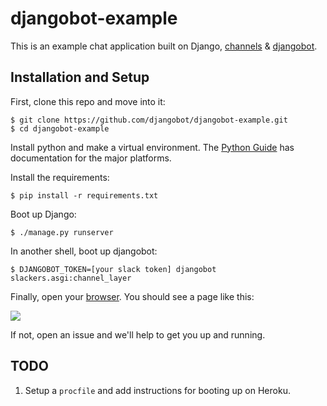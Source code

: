 # djangobot-example

This is an example chat application built on Django, [channels](https://channels.readthedocs.org) & [djangobot](https://github.com/djangobot/djangobot).

## Installation and Setup

First, clone this repo and move into it:

```shell
$ git clone https://github.com/djangobot/djangobot-example.git
$ cd djangobot-example
```

Install python and make a virtual environment. The [Python Guide](http://docs.python-guide.org/en/latest/starting/installation/) has documentation for the major platforms.

Install the requirements:

```shell
$ pip install -r requirements.txt
```

Boot up Django:

```shell
$ ./manage.py runserver
```

In another shell, boot up djangobot:

```shell
$ DJANGOBOT_TOKEN=[your slack token] djangobot slackers.asgi:channel_layer
```

Finally, open your [browser](http://localhost:8000/). You should see a page like this:

![](https://www.evernote.com/l/AITb9voIrS1OVrx3Y9cB0q7IwD42CCkOISsB/image.png)

If not, open an issue and we'll help to get you up and running.

## TODO

1. Setup a `procfile` and add instructions for booting up on Heroku.
